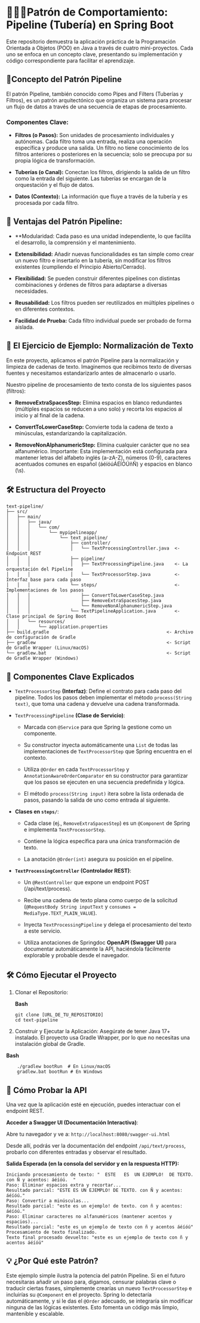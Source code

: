 # 🧑🏻‍💻**Patrón de Comportamiento: Pipeline (Tubería) en Spring Boot**

Este repositorio demuestra la aplicación práctica de la Programación Orientada a Objetos (POO) en Java a través de cuatro mini-proyectos. Cada uno se enfoca en un concepto clave, presentando su implementación y código correspondiente para facilitar el aprendizaje.

## 🧩**Concepto del Patrón Pipeline**

El patrón Pipeline, también conocido como Pipes and Filters (Tuberías y Filtros), es un patrón arquitectónico que organiza un sistema para procesar un flujo de datos a través de una secuencia de etapas de procesamiento.

### Componentes Clave:

- **Filtros (o Pasos):** Son unidades de procesamiento individuales y autónomas. Cada filtro toma una entrada, realiza una operación específica y produce una salida. Un filtro no tiene conocimiento de los filtros anteriores o posteriores en la secuencia; solo se preocupa por su propia lógica de transformación.

- **Tuberías (o Canal):** Conectan los filtros, dirigiendo la salida de un filtro como la entrada del siguiente. Las tuberías se encargan de la orquestación y el flujo de datos.

- **Datos (Contexto):** La información que fluye a través de la tubería y es procesada por cada filtro.

## 🎯 **Ventajas del Patrón Pipeline:**

- **Modularidad: Cada paso es una unidad independiente, lo que facilita el desarrollo, la comprensión y el mantenimiento.

- **Extensibilidad:** Añadir nuevas funcionalidades es tan simple como crear un nuevo filtro e insertarlo en la tubería, sin modificar los filtros existentes (cumpliendo el Principio Abierto/Cerrado).

- **Flexibilidad:** Se pueden construir diferentes pipelines con distintas combinaciones y órdenes de filtros para adaptarse a diversas necesidades.

- **Reusabilidad:** Los filtros pueden ser reutilizados en múltiples pipelines o en diferentes contextos.

- **Facilidad de Prueba:** Cada filtro individual puede ser probado de forma aislada.

## 🚀 **El Ejercicio de Ejemplo: Normalización de Texto**

En este proyecto, aplicamos el patrón Pipeline para la normalización y limpieza de cadenas de texto. Imaginemos que recibimos texto de diversas fuentes y necesitamos estandarizarlo antes de almacenarlo o usarlo.

Nuestro pipeline de procesamiento de texto consta de los siguientes pasos (filtros):

- **RemoveExtraSpacesStep:** Elimina espacios en blanco redundantes (múltiples espacios se reducen a uno solo) y recorta los espacios al inicio y al final de la cadena.

- **ConvertToLowerCaseStep:** Convierte toda la cadena de texto a minúsculas, estandarizando la capitalización.

- **RemoveNonAlphanumericStep:** Elimina cualquier carácter que no sea alfanumérico. Importante: Esta implementación está configurada para mantener letras del alfabeto inglés (a-zA-Z), números (0-9), caracteres acentuados comunes en español (áéíóúÁÉÍÓÚñÑ) y espacios en blanco (\s).

## 🛠️ **Estructura del Proyecto**

    text-pipeline/
    ├── src/
    │   ├── main/
    │   │   ├── java/
    │   │   │   └── com/
    │   │   │       └── mypipelineapp/
    │   │   │           └── text_pipeline/
    │   │   │               ├── controller/
    │   │   │               │   └── TextProcessingController.java  <- Endpoint REST
    │   │   │               ├── pipeline/
    │   │   │               │   ├── TextProcessingPipeline.java    <- La orquestación del Pipeline
    │   │   │               │   └── TextProcessorStep.java         <- Interfaz base para cada paso
    │   │   │               └── steps/                             <- Implementaciones de los pasos
    │   │   │                   ├── ConvertToLowerCaseStep.java
    │   │   │                   ├── RemoveExtraSpacesStep.java
    │   │   │                   └── RemoveNonAlphanumericStep.java
    │   │   │               └── TextPipelineApplication.java       <- Clase principal de Spring Boot
    │   │   └── resources/
    │   │       └── application.properties
    ├── build.gradle                                            <- Archivo de configuración de Gradle
    ├── gradlew                                                 <- Script de Gradle Wrapper (Linux/macOS)
    └── gradlew.bat                                             <- Script de Gradle Wrapper (Windows)


## 📝 **Componentes Clave Explicados**

- `TextProcessorStep` **(Interfaz)**: Define el contrato para cada paso del pipeline. Todos los pasos deben implementar el método `process(String text)`, que toma una cadena y devuelve una cadena transformada.

- `TextProcessingPipeline` **(Clase de Servicio)**:

  - Marcada con `@Service` para que Spring la gestione como un componente.

  - Su constructor inyecta automáticamente una `List` de todas las implementaciones de `TextProcessorStep` que Spring encuentra en el contexto.

  - Utiliza `@Order` en cada `TextProcessorStep` y `AnnotationAwareOrderComparator` en su constructor para garantizar que los pasos se ejecuten en una secuencia predefinida y lógica.

  - El método `process(String input)` itera sobre la lista ordenada de pasos, pasando la salida de uno como entrada al siguiente.

- **Clases en `steps/`**:

  - Cada clase (ej., `RemoveExtraSpacesStep`) es un `@Component` de Spring e implementa `TextProcessorStep`.

  - Contiene la lógica específica para una única transformación de texto.

  - La anotación `@Order(int)` asegura su posición en el pipeline.

- **`TextProcessingController` (Controlador REST)**:

  - Un `@RestController` que expone un endpoint POST (/api/text/process).

  - Recibe una cadena de texto plana como cuerpo de la solicitud (`@RequestBody String inputText` y `consumes = MediaType.TEXT_PLAIN_VALUE`).

  - Inyecta `TextProcessingPipeline` y delega el procesamiento del texto a este servicio.

  - Utiliza anotaciones de Springdoc **OpenAPI (Swagger UI)** para documentar automáticamente la API, haciéndola fácilmente explorable y probable desde el navegador.

## 🛠️ **Cómo Ejecutar el Proyecto**

1.  Clonar el Repositorio:

    **Bash**

        git clone [URL_DE_TU_REPOSITORIO]
        cd text-pipeline

2.  Construir y Ejecutar la Aplicación:
Asegúrate de tener Java 17+ instalado. El proyecto usa Gradle Wrapper, por lo que no necesitas una instalación global de Gradle.

**Bash**

        ./gradlew bootRun  # En Linux/macOS
        gradlew.bat bootRun # En Windows

## 🧪 **Cómo Probar la API**

Una vez que la aplicación esté en ejecución, puedes interactuar con el endpoint REST.

**Acceder a Swagger UI (Documentación Interactiva)**:

Abre tu navegador y ve a: `http://localhost:8080/swagger-ui.html`

Desde allí, podrás ver la documentación del endpoint `/api/text/process`, probarlo con diferentes entradas y observar el resultado.

**Salida Esperada (en la consola del servidor y en la respuesta HTTP):**

    Iniciando procesamiento de texto: "  ESTE   ES  UN EJEMPLO!  DE TEXTO. con Ñ y acentos: áéíóú.  "
    Paso: Eliminar espacios extra y recortar...
    Resultado parcial: "ESTE ES UN EJEMPLO! DE TEXTO. con Ñ y acentos: áéíóú."
    Paso: Convertir a minúsculas...
    Resultado parcial: "este es un ejemplo! de texto. con ñ y acentos: áéíóú."
    Paso: Eliminar caracteres no alfanuméricos (mantener acentos y espacios)...
    Resultado parcial: "este es un ejemplo de texto con ñ y acentos áéíóú"
    Procesamiento de texto finalizado.
    Texto final procesado devuelto: "este es un ejemplo de texto con ñ y acentos áéíóú"

## 💡 **¿Por Qué este Patrón?**

Este ejemplo simple ilustra la potencia del patrón Pipeline. Si en el futuro necesitaras añadir un paso para, digamos, censurar palabras clave o traducir ciertas frases, simplemente crearías un nuevo `TextProcessorStep` e incluirías su `@Component` en el proyecto. Spring lo detectaría automáticamente, y si le das el `@Order` adecuado, se integraría sin modificar ninguna de las lógicas existentes. Esto fomenta un código más limpio, mantenible y escalable.
